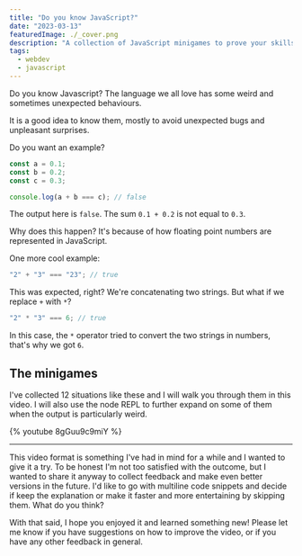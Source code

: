 ```yaml
---
title: "Do you know JavaScript?"
date: "2023-03-13"
featuredImage: ./_cover.png
description: "A collection of JavaScript minigames to prove your skills."
tags:
  - webdev
  - javascript
---
```


Do you know Javascript? The language we all love has some weird and sometimes unexpected behaviours.

It is a good idea to know them, mostly to avoid unexpected bugs and unpleasant surprises.

Do you want an example?

```js
const a = 0.1;
const b = 0.2;
const c = 0.3;

console.log(a + b === c); // false
```

The output here is `false`. The sum `0.1 + 0.2` is not equal to `0.3`.

Why does this happen? It's because of how floating point numbers are represented in JavaScript.

One more cool example:

```js
"2" + "3" === "23"; // true
```

This was expected, right? We're concatenating two strings. But what if we replace `+` with `*`?

```js
"2" * "3" === 6; // true
```

In this case, the `*` operator tried to convert the two strings in numbers, that's why we got `6`.

## The minigames

I've collected 12 situations like these and I will walk you through them in this video. I will also use the node REPL to further expand on some of them when the output is particularly weird.

{% youtube 8gGuu9c9miY %}

---

This video format is something I've had in mind for a while and I wanted to give it a try. To be honest I'm not too satisfied with the outcome, but I wanted to share it anyway to collect feedback and make even better versions in the future. I'd like to go with multiline code snippets and decide if keep the explanation or make it faster and more entertaining by skipping them. What do you think?

With that said, I hope you enjoyed it and learned something new! Please let me know if you have suggestions on how to improve the video, or if you have any other feedback in general.
